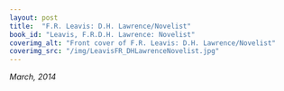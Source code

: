```yaml
---
layout: post
title:  "F.R. Leavis: D.H. Lawrence/Novelist"
book_id: "Leavis, F.R.D.H. Lawrence: Novelist"
coverimg_alt: "Front cover of F.R. Leavis: D.H. Lawrence/Novelist"
coverimg_src: "/img/LeavisFR_DHLawrenceNovelist.jpg"
---
```


_March, 2014_
